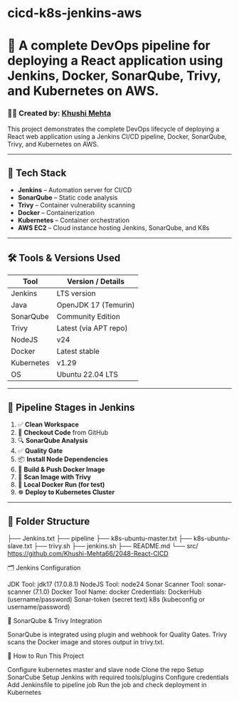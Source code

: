 # cicd-k8s-jenkins-aws
# 🚀 A complete DevOps pipeline for deploying a React application using Jenkins, Docker, SonarQube, Trivy, and Kubernetes on AWS.

### 👩‍💻 Created by: [Khushi Mehta](https://github.com/Khushi-Mehta66)

This project demonstrates the complete DevOps lifecycle of deploying a React web application using a Jenkins CI/CD pipeline, Docker, SonarQube, Trivy, and Kubernetes on AWS.

---

## 🧰 Tech Stack

- **Jenkins** – Automation server for CI/CD
- **SonarQube** – Static code analysis
- **Trivy** – Container vulnerability scanning
- **Docker** – Containerization
- **Kubernetes** – Container orchestration
- **AWS EC2** – Cloud instance hosting Jenkins, SonarQube, and K8s

---

## 🛠️ Tools & Versions Used

| Tool             | Version / Details     |
|------------------|------------------------|
| Jenkins          | LTS version            |
| Java             | OpenJDK 17 (Temurin)   |
| SonarQube        | Community Edition      |
| Trivy            | Latest (via APT repo)  |
| NodeJS           | v24                    |
| Docker           | Latest stable          |
| Kubernetes       | v1.29                  |
| OS               | Ubuntu 22.04 LTS       |

---

## 🧪 Pipeline Stages in Jenkins

1. ✅ **Clean Workspace**
2. 🧾 **Checkout Code** from GitHub
3. 🔍 **SonarQube Analysis**
4. ✅ **Quality Gate**
5. 📦 **Install Node Dependencies**
6. 🐳 **Build & Push Docker Image**
7. 🔐 **Scan Image with Trivy**
8. 🧪 **Local Docker Run (for test)**
9. ☸️ **Deploy to Kubernetes Cluster**

---

## 📂 Folder Structure

├── Jenkins.txt
├── pipeline
├── k8s-ubuntu-master.txt
├── k8s-ubuntu-slave.txt
├── trivy.sh
├── jenkins.sh
├── README.md
└── src/ https://github.com/Khushi-Mehta66/2048-React-CICD

🗂️ Jenkins Configuration

JDK Tool: jdk17 (17.0.8.1)
NodeJS Tool: node24
Sonar Scanner Tool: sonar-scanner (7.1.0)
Docker Tool Name: docker
Credentials:
DockerHub (username/password)
Sonar-token (secret text)
k8s (kubeconfig or username/password)

🧪 SonarQube & Trivy Integration

SonarQube is integrated using plugin and webhook for Quality Gates.
Trivy scans the Docker image and stores output in trivy.txt.

📝 How to Run This Project

Configure kubernetes master and slave node
Clone the repo
Setup SonarCube
Setup Jenkins with required tools/plugins
Configure credentials
Add Jenkinsfile to pipeline job
Run the job and check deployment in Kubernetes
